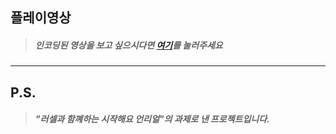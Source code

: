 ## 플레이영상
  >##### 인코딩된 영상을 보고 싶으시다면 [여기][영상]를 눌러주세요 
    
---

## P.S. 
  >##### "러셀과 함꼐하는 시작해요 언리얼"의 과제로 낸 프로젝트입니다. 

[영상]: https://www.youtube.com/watch?v=6qt3bWqVx24 "유튜브로 이동됩니다"
